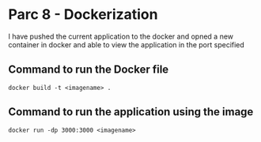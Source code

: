 # Parc 8 - Dockerization
I have pushed the current application to the docker and opned a new container in docker and able to view the application in the port specified 
## Command to run the Docker file 
```
docker build -t <imagename> .
```
## Command to run the application using the image 
```
docker run -dp 3000:3000 <imagename>
```